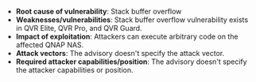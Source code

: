 - **Root cause of vulnerability**: Stack buffer overflow
- **Weaknesses/vulnerabilities**: Stack buffer overflow vulnerability exists in QVR Elite, QVR Pro, and QVR Guard.
- **Impact of exploitation**: Attackers can execute arbitrary code on the affected QNAP NAS.
- **Attack vectors**: The advisory doesn't specify the attack vector.
- **Required attacker capabilities/position**: The advisory doesn't specify the attacker capabilities or position.